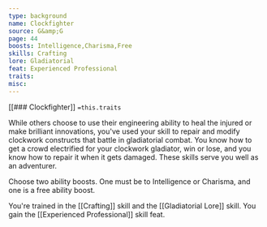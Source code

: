 ```yaml
---
type: background
name: Clockfighter 
source: G&amp;G
page: 44
boosts: Intelligence,Charisma,Free
skills: Crafting
lore: Gladiatorial
feat: Experienced Professional
traits: 
misc: 
---
```


[[### Clockfighter]]
`=this.traits`


While others choose to use their engineering ability to heal the injured or make brilliant innovations, you've used your skill to repair and modify clockwork constructs that battle in gladiatorial combat. You know how to get a crowd electrified for your clockwork gladiator, win or lose, and you know how to repair it when it gets damaged. These skills serve you well as an adventurer.

Choose two ability boosts. One must be to Intelligence or Charisma, and one is a free ability boost.

You're trained in the [[Crafting]] skill and the [[Gladiatorial Lore]] skill. You gain the [[Experienced Professional]] skill feat.

